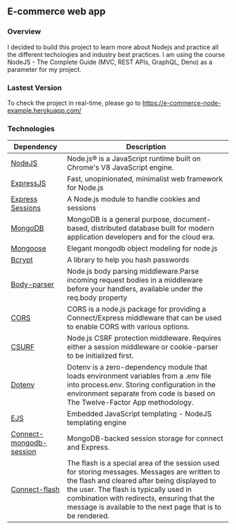 ## E-commerce web app

### Overview
I decided to build this project to learn more about Nodejs and practice all the different techologies and industry best practices. I am using the course NodeJS - The Complete Guide (MVC, REST APIs, GraphQL, Deno) as a parameter for my project.

### Lastest Version
To check the project in real-time, please go to https://e-commerce-node-example.herokuapp.com/

### Technologies

Dependency | Description
-----------| -----------
[NodeJS](https://nodejs.org/en/) | Node.js® is a JavaScript runtime built on Chrome's V8 JavaScript engine.
[ExpressJS](https://expressjs.com/) | Fast, unopinionated, minimalist web framework for Node.js
[Express Sessions](https://github.com/expressjs/session) | A Node.js module to handle cookies and sessions
[MongoDB](https://www.mongodb.com/) | MongoDB is a general purpose, document-based, distributed database built for modern application developers and for the cloud era.
[Mongoose](https://mongoosejs.com/) | Elegant mongodb object modeling for node.js
[Bcrypt](https://github.com/kelektiv/node.bcrypt.js) | A library to help you hash passwords
[Body-parser](https://github.com/expressjs/body-parser) | Node.js body parsing middleware.Parse incoming request bodies in a middleware before your handlers, available under the req.body property
[CORS](https://github.com/expressjs/cors) | CORS is a node.js package for providing a Connect/Express middleware that can be used to enable CORS with various options.
[CSURF](https://github.com/expressjs/csurf) | Node.js CSRF protection middleware. Requires either a session middleware or cookie-parser to be initialized first.
[Dotenv](https://github.com/motdotla/dotenv) | Dotenv is a zero-dependency module that loads environment variables from a .env file into process.env. Storing configuration in the environment separate from code is based on The Twelve-Factor App methodology.
[EJS](https://ejs.co/) | Embedded JavaScript templating - NodeJS templating engine
[Connect-mongodb-session](https://github.com/mongodb-js/connect-mongodb-session#readme) | MongoDB-backed session storage for connect and Express.
[Connect-flash](https://github.com/jaredhanson/connect-flash#readme) | The flash is a special area of the session used for storing messages. Messages are written to the flash and cleared after being displayed to the user. The flash is typically used in combination with redirects, ensuring that the message is available to the next page that is to be rendered.
